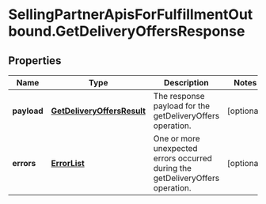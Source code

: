# SellingPartnerApisForFulfillmentOutbound.GetDeliveryOffersResponse

## Properties
Name | Type | Description | Notes
------------ | ------------- | ------------- | -------------
**payload** | [**GetDeliveryOffersResult**](GetDeliveryOffersResult.md) | The response payload for the getDeliveryOffers operation. | [optional] 
**errors** | [**ErrorList**](ErrorList.md) | One or more unexpected errors occurred during the getDeliveryOffers operation. | [optional] 


